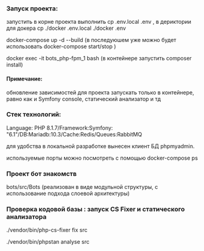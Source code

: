 <h3>Запуск проекта:</h3>
<p>запустить в корне проекта выполнить cp .env.local .env , в дериктории для докера cp ./docker .env.local ./docker .env</p>
<p>docker-compose up -d --build (в последуюшем уже можно будет использовать docker-compose start/stop )</p>
<p>docker exec -it bots_php-fpm_1 bash (в контейнере запустить composer install)</p>

<h4>Примечание:</h4> 
<p>обновление зависимостей для проекта запускать только в контейнере, равно как и Symfony console, статический анализатор и тд</p>

<h3>Стек технологий:</h3>
<p>Language: PHP 8.1.7/Framework:Symfony: "6.1"/DB:Mariadb:10.3/Cache:Redis/Queues:RabbitMQ</p>
<p>для удобства в локальной разработке вынесен клиент БД phpmyadmin.</p>
<p>используемые порты можно посмотреть с помощью docker-compose ps </p>

<h3>Проект бот знакомств</h3>
<p>bots/src/Bots  (реализован в виде модульной структуры, с использование подхода слоевой архитектуры)</p>
<h3>Проверка кодовой базы : запуск CS Fixer и статического анализатора</h3>
<p>./vendor/bin/php-cs-fixer fix src</p>
<p>./vendor/bin/phpstan analyse  src</p>

